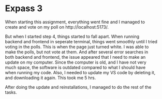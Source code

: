 # Expass 3 

When starting this assignment, everything went fine and I managed to create and vote on my poll on http://localhost:5173/. 

But when I started step 4, things started to fall apart. When running backend and frontend in seperate terminal, things went smoothly until I tried voting in the polls. This is when the page just turned white. I was able to make the polls, but not vote at them. And after several error searches in both backend and frontend, the issue appeared that I need to make an update on my computer. Since the computer is old, and I have not very much space, the software is outdated compared to what I should have when running my code. Also, I needed to update my VS code by deleting it, and downloading it again. This took me 5 hrs. 

After doing the update and reinstallations, I managed to do the rest of the tasks. 



